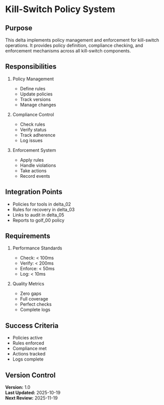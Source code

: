 # Kill-Switch Policy System

## Purpose

This delta implements policy management and enforcement for kill-switch operations. It provides policy definition, compliance checking, and enforcement mechanisms across all kill-switch components.

## Responsibilities

1. Policy Management
   - Define rules
   - Update policies
   - Track versions
   - Manage changes

2. Compliance Control
   - Check rules
   - Verify status
   - Track adherence
   - Log issues

3. Enforcement System
   - Apply rules
   - Handle violations
   - Take actions
   - Record events

## Integration Points

- Policies for tools in delta_02
- Rules for recovery in delta_03
- Links to audit in delta_05
- Reports to golf_00 policy

## Requirements

1. Performance Standards
   - Check: < 100ms
   - Verify: < 200ms
   - Enforce: < 50ms
   - Log: < 10ms

2. Quality Metrics
   - Zero gaps
   - Full coverage
   - Perfect checks
   - Complete logs

## Success Criteria

- Policies active
- Rules enforced
- Compliance met
- Actions tracked
- Logs complete

## Version Control

**Version:** 1.0  
**Last Updated:** 2025-10-19  
**Next Review:** 2025-11-19